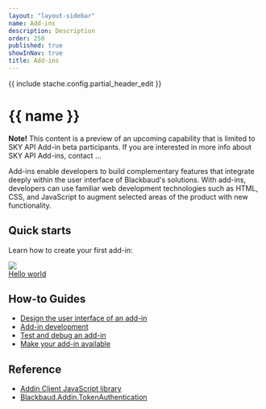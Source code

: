 ```yaml
---
layout: "layout-sidebar"
name: Add-ins
description: Description
order: 250
published: true
showInNav: true
title: Add-ins
---
```

{{ include stache.config.partial_header_edit }}

# {{ name }}

<bb-alert bb-alert-type="info"><strong>Note!</strong> This content is a preview of an upcoming capability that is limited to SKY API Add-in beta participants. If you are interested in more info about SKY API Add-ins, contact ... </bb-alert>

Add-ins enable developers to build complementary features that integrate deeply within the user interface of Blackbaud's solutions.  With add-ins, developers can use familiar web development technologies such as HTML, CSS, and JavaScript to augment selected areas of the product with new functionality.

## Quick starts

Learn how to create your first add-in:

<a href="{{ stache.config.guide_addins }}/build-test/createaddin">
    <img src="https://sky.blackbaudcdn.net/skyuxapps/host-assets/assets/nuget-package-thumbnail-v1.8114fffa845b0dba0fd2c04599e4e0e7cf5fe95a.png" />    
    <div>Hello world</div>
<a>

## How-to Guides

* <a href="http://www.example.com">Design the user interface of an add-in</a>
* <a href="http://www.example.com">Add-in development</a>
* <a href="http://www.example.com">Test and debug an add-in</a>
* <a href="http://www.example.com">Make your add-in available</a>

## Reference

* <a href="https://github.com/blackbaud/sky-api-addin" target="_new"><i class="fa fa-github" aria-hidden="true"></i> Addin Client JavaScript library</a>
* <a href="https://www.nuget.org/packages/Blackbaud.Addin.TokenAuthentication" target="_new"><i class="fa fa-globe" aria-hidden="true"></i> Blackbaud.Addin.TokenAuthentication</a>